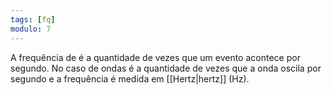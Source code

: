 ```yaml
---
tags: [fq]
modulo: 7
---
```


A frequência de é a quantidade de vezes que um evento acontece por segundo. No caso de ondas é a quantidade de vezes que a onda oscila por segundo e a frequência é medida em [[Hertz|hertz]] (Hz).
